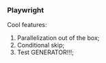 ### Playwright

Cool features:
1. Parallelization out of the box;
2. Conditional skip;
3. Test GENERATOR!!!;
